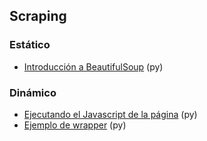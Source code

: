 ## Scraping

### Estático
- [Introducción a BeautifulSoup](https://github.com/mondeja/fullstack/blob/master/backend/src/004-scraping/python/bs4_intro.py) (py)

### Dinámico
- [Ejecutando el Javascript de la página](https://github.com/mondeja/fullstack/blob/master/backend/src/004-scraping/python/dinamic_content_scraping.py) (py)
- [Ejemplo de wrapper](https://github.com/mondeja/milanuncios) (py)